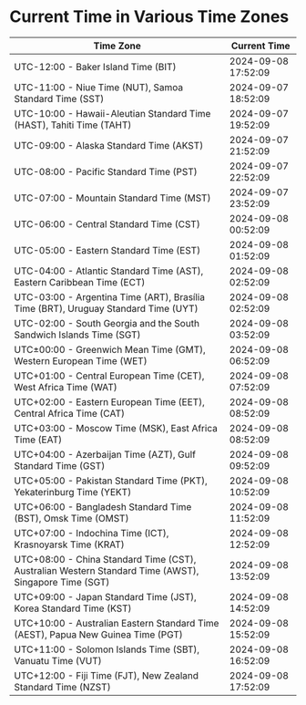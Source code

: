 # Current Time in Various Time Zones

| Time Zone | Current Time |
|-----------|--------------|
| UTC-12:00 - Baker Island Time (BIT) | 2024-09-08 17:52:09 |
| UTC-11:00 - Niue Time (NUT), Samoa Standard Time (SST) | 2024-09-07 18:52:09 |
| UTC-10:00 - Hawaii-Aleutian Standard Time (HAST), Tahiti Time (TAHT) | 2024-09-07 19:52:09 |
| UTC-09:00 - Alaska Standard Time (AKST) | 2024-09-07 21:52:09 |
| UTC-08:00 - Pacific Standard Time (PST) | 2024-09-07 22:52:09 |
| UTC-07:00 - Mountain Standard Time (MST) | 2024-09-07 23:52:09 |
| UTC-06:00 - Central Standard Time (CST) | 2024-09-08 00:52:09 |
| UTC-05:00 - Eastern Standard Time (EST) | 2024-09-08 01:52:09 |
| UTC-04:00 - Atlantic Standard Time (AST), Eastern Caribbean Time (ECT) | 2024-09-08 02:52:09 |
| UTC-03:00 - Argentina Time (ART), Brasília Time (BRT), Uruguay Standard Time (UYT) | 2024-09-08 02:52:09 |
| UTC-02:00 - South Georgia and the South Sandwich Islands Time (SGT) | 2024-09-08 03:52:09 |
| UTC±00:00 - Greenwich Mean Time (GMT), Western European Time (WET) | 2024-09-08 06:52:09 |
| UTC+01:00 - Central European Time (CET), West Africa Time (WAT) | 2024-09-08 07:52:09 |
| UTC+02:00 - Eastern European Time (EET), Central Africa Time (CAT) | 2024-09-08 08:52:09 |
| UTC+03:00 - Moscow Time (MSK), East Africa Time (EAT) | 2024-09-08 08:52:09 |
| UTC+04:00 - Azerbaijan Time (AZT), Gulf Standard Time (GST) | 2024-09-08 09:52:09 |
| UTC+05:00 - Pakistan Standard Time (PKT), Yekaterinburg Time (YEKT) | 2024-09-08 10:52:09 |
| UTC+06:00 - Bangladesh Standard Time (BST), Omsk Time (OMST) | 2024-09-08 11:52:09 |
| UTC+07:00 - Indochina Time (ICT), Krasnoyarsk Time (KRAT) | 2024-09-08 12:52:09 |
| UTC+08:00 - China Standard Time (CST), Australian Western Standard Time (AWST), Singapore Time (SGT) | 2024-09-08 13:52:09 |
| UTC+09:00 - Japan Standard Time (JST), Korea Standard Time (KST) | 2024-09-08 14:52:09 |
| UTC+10:00 - Australian Eastern Standard Time (AEST), Papua New Guinea Time (PGT) | 2024-09-08 15:52:09 |
| UTC+11:00 - Solomon Islands Time (SBT), Vanuatu Time (VUT) | 2024-09-08 16:52:09 |
| UTC+12:00 - Fiji Time (FJT), New Zealand Standard Time (NZST) | 2024-09-08 17:52:09 |
